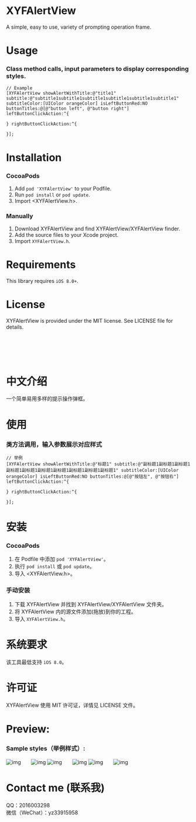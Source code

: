 # XYFAlertView  
A simple, easy to use, variety of prompting operation frame.  

Usage
==============

### Class method calls, input parameters to display corresponding styles.
```objc
// Example
[XYFAlertView showAlertWithTitle:@"title1" subtitle:@"subtitle1subtitle1subtitle1subtitle1subtitle1subtitle1" subtitleColor:[UIColor orangeColor] isLeftButtonRed:NO buttonTitles:@[@"button left", @"button right"] leftButtonClickAction:^{  

} rightButtonClickAction:^{  

}];
``` 

Installation
==============

### CocoaPods

1. Add `pod 'XYFAlertView'` to your Podfile.
2. Run `pod install` or `pod update`.
3. Import \<XYFAlertView.h\>.

### Manually

1. Download XYFAlertView and find XYFAlertView/XYFAlertView finder.
2. Add the source files to your Xcode project.
3. Import `XYFAlertView.h`.

Requirements
==============
This library requires `iOS 8.0+`.

License
==============
XYFAlertView is provided under the MIT license. See LICENSE file for details.  

<br/><br/>
---
中文介绍
==============
一个简单易用多样的提示操作弹框。<br/>

使用
==============

### 类方法调用，输入参数展示对应样式
```objc
// 举例
[XYFAlertView showAlertWithTitle:@"标题1" subtitle:@"副标题1副标题1副标题1副标题1副标题1副标题1副标题1副标题1副标题1副标题1" subtitleColor:[UIColor orangeColor] isLeftButtonRed:NO buttonTitles:@[@"按钮左", @"按钮右"] leftButtonClickAction:^{  

} rightButtonClickAction:^{  

}];
```  

安装
==============

### CocoaPods

1. 在 Podfile 中添加 `pod 'XYFAlertView'`。
2. 执行 `pod install` 或 `pod update`。
3. 导入 \<XYFAlertView.h\>。

### 手动安装

1. 下载 XYFAlertView 并找到 XYFAlertView/XYFAlertView 文件夹。
2. 将 XYFAlertView 内的源文件添加(拖放)到你的工程。
3. 导入 `XYFAlertView.h`。

系统要求
==============
该工具最低支持 `iOS 8.0`。

许可证
==============
XYFAlertView 使用 MIT 许可证，详情见 LICENSE 文件。  

# Preview:
### Sample styles（举例样式）:
![img](https://github.com/CoderXYF/XYFAlertView/blob/master/XYFAlertView/SampleStyleImages/sample_style_1.gif)　　![img](https://github.com/CoderXYF/XYFAlertView/blob/master/XYFAlertView/SampleStyleImages/sample_style_2.gif)
![img](https://github.com/CoderXYF/XYFAlertView/blob/master/XYFAlertView/SampleStyleImages/sample_style_3.gif)　　![img](https://github.com/CoderXYF/XYFAlertView/blob/master/XYFAlertView/SampleStyleImages/sample_style_4.gif)
![img](https://github.com/CoderXYF/XYFAlertView/blob/master/XYFAlertView/SampleStyleImages/sample_style_5.gif)　　![img](https://github.com/CoderXYF/XYFAlertView/blob/master/XYFAlertView/SampleStyleImages/sample_style_6.gif)  
# Contact me (联系我)  
QQ：2016003298  
微信（WeChat）：yz33915958
